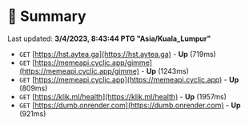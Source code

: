 # 📖 Summary
Last updated: **3/4/2023, 8:43:44 PTG "Asia/Kuala_Lumpur"**

- `GET` [https://hst.aytea.ga](https://hst.aytea.ga) - **Up** (719ms)
- `GET` [https://memeapi.cyclic.app/gimme](https://memeapi.cyclic.app/gimme) - **Up** (1243ms)
- `GET` [https://memeapi.cyclic.app](https://memeapi.cyclic.app) - **Up** (809ms)
- `GET` [https://klik.ml/health](https://klik.ml/health) - **Up** (1957ms)
- `GET` [https://dumb.onrender.com](https://dumb.onrender.com) - **Up** (921ms)
